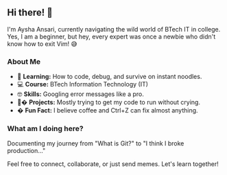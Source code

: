 ## Hi there! 👋

I'm Aysha Ansari, currently navigating the wild world of BTech IT in college. Yes, I am a beginner, but hey, every expert was once a newbie who didn't know how to exit Vim! 😅

### About Me

- 🌱 **Learning:** How to code, debug, and survive on instant noodles.
- 💻 **Course:** BTech Information Technology (IT)
- 🤓 **Skills:** Googling error messages like a pro.
- 🧑‍� **Projects:** Mostly trying to get my code to run without crying.
- � **Fun Fact:** I believe coffee and Ctrl+Z can fix almost anything.

### What am I doing here?

Documenting my journey from "What is Git?" to "I think I broke production..."

Feel free to connect, collaborate, or just send memes. Let's learn together!
